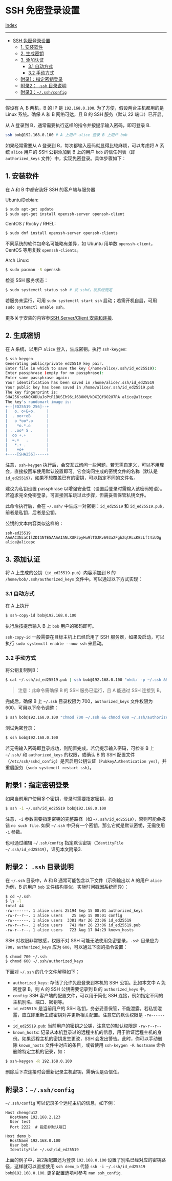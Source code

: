 # SSH 免密登录设置

[Index](index.md)

---

- [SSH 免密登录设置](#ssh-免密登录设置)
  - [1. 安装软件](#1-安装软件)
  - [2. 生成密钥](#2-生成密钥)
  - [3. 添加认证](#3-添加认证)
    - [3.1 自动方式](#31-自动方式)
    - [3.2 手动方式](#32-手动方式)
  - [附录1：指定密钥登录](#附录1指定密钥登录)
  - [附录2： `.ssh` 目录说明](#附录2-ssh-目录说明)
  - [附录3：`~/.ssh/config`](#附录3sshconfig)

---

假设有 A, B 两机，B 的 IP 是 `192.168.0.100`. 为了方便，假设两台主机都用的是 Linux 系统。确保 A 和 B 网络可达，且 B 的 SSH 服务（默认 22 端口）已开启。

从 A 登录到 B，通常需要执行这样的指令并按提示输入密码，即可登录 B.

```bash
ssh bob@192.168.0.100 # A 上用户 alice 登录 B 上用户 bob
```

如果经常需要从 A 登录到 B，每次都输入密码就显得比较麻烦，可以考虑将 A 系统 `alice` 用户的 SSH 公钥添加到 B 上的用户 `bob` 的信任列表（即 `authorized_keys` 文件）中，实现免密登录。具体步骤如下：

## 1. 安装软件

在 A 和 B 中都安装好 SSH 的客户端与服务器

Ubuntu/Debian:

```bash
$ sudo apt-get update
$ sudo apt-get install openssh-server openssh-client
```

CentOS / Rocky / RHEL:

```bash
$ sudo dnf install openssh-server openssh-clients
```

不同系统的软件包命名可能略有差异，如 Ubuntu 用单数 `openssh-client`，CentOS 等用复数 `openssh-clients`。

Arch Linux:

```bash
$ sudo pacman -S openssh
```

检查 SSH 服务状态：

```bash
$ sudo systemctl status ssh # 或 sshd，视系统而定
```

若服务未运行，可用 `sudo systemctl start ssh` 启动；若需开机自启，可用 `sudo systemctl enable ssh`。

更多关于安装的内容参[SSH Server/Client 安装和连接](ssh_server_client.md).

## 2. 生成密钥

在 A 系统，以用户 `alice` 登入，生成密钥。执行 `ssh-keygen`:

```bash
$ ssh-keygen
Generating public/private ed25519 key pair.
Enter file in which to save the key (/home/alice/.ssh/id_ed25519):
Enter passphrase (empty for no passphrase):
Enter same passphrase again:
Your identification has been saved in /home/alice/.ssh/id_ed25519
Your public key has been saved in /home/alice/.ssh/id_ed25519.pub
The key fingerprint is:
SHA256:eKK0X0DUaJoPtR1BUSEh96iJ680KM/kDXIQf9O2U7RA alice@alicepc
The key's randomart image is:
+--[ED25519 256]--+
|   o. o+E=o.     |
|  . oo++oB       |
|   o *oo*.o      |
|    *o.*.o       |
| . .oo* S .      |
|  oo +.+         |
|  =.+   .        |
|   *.+ .         |
|    +o+          |
+----[SHA256]-----+
```

注意，`ssh-keygen` 执行后，会交互式询问一些问题，若无需自定义，可以不用理会，直接按回车使用默认设置即可。它会询问生成的密钥文件的名称（默认是 `id_ed25519`），如果不想覆盖已有的密钥，可以指定不同的文件名。

建议为私钥设置 passphrase 以增强安全性（设置后登录时需输入该密码短语）。若追求完全免密登录，可直接回车跳过此步骤，但需妥善保管私钥文件。

此命令执行后，会在 `~/.ssh/` 中生成一对密钥：`id_ed25519` 和 `id_ed25519.pub`，前者是私钥，后者是公钥。

公钥的文本内容类似这样的：

```plaintext
ssh-ed25519 AAAAC3NzaC1lZDI1NTE5AAAAIANLXUF3pyHu9lTDJKv693a2FghZqtRLxKBzLft4iUOg alice@alicepc
```

## 3. 添加认证

将 A 上生成的公钥（`id_ed25519.pub`）内容添加到 B 的 `/home/bob/.ssh/authorized_keys` 文件中。可以通过以下方式实现：

### 3.1 自动方式

在 A 上执行

```bash
$ ssh-copy-id bob@192.168.0.100
```

执行后按提示输入 B 上 `bob` 用户的密码即可。

`ssh-copy-id` 一般需要在目标主机上已经启用了 SSH 服务器，如果没启动，可以执行 `sudo systemctl enable --now ssh` 来启动。

### 3.2 手动方式

将公钥复制到B：

```bash
$ cat ~/.ssh/id_ed25519.pub | ssh bob@192.168.0.100 "mkdir -p ~/.ssh && cat >> ~/.ssh/authorized_keys"
```

> 注意：此命令需确保 B 的 SSH 服务已运行，且 A 能通过 SSH 连接到 B。

完成后，确保 B 上 `~/.ssh` 目录权限为 700，`authorized_keys` 文件权限为 600，可用以下命令调整：

```bash
$ ssh bob@192.168.0.100 "chmod 700 ~/.ssh && chmod 600 ~/.ssh/authorized_keys"
```

测试免密登录：

```bash
$ ssh bob@192.168.0.100
```

若无需输入密码即登录成功，则配置完成。若仍提示输入密码，可检查 B 上 `~/.ssh/` 和 `authorized_keys` 的权限，或确认 B 的 SSH 配置文件（`/etc/ssh/sshd_config`）是否启用公钥认证（`PubkeyAuthentication yes`），并重启服务（`sudo systemctl restart ssh`）。

## 附录1：指定密钥登录

如果当前用户使用多个密钥，登录时需要指定密钥，如

```bash
$ ssh -i ~/.ssh/id_ed25519 bob@192.168.0.100
```

注意，`-i` 参数需要指定密钥的完整路径（如 `~/.ssh/id_ed25519`），否则可能会报错 `no such file`. 如果 `~/.ssh` 中只有一个密钥，那么它就是默认密钥，无需使用 `-i` 参数。

也可通过编辑 `~/.ssh/config` 指定默认密钥（`IdentityFile ~/.ssh/id_ed25519`），详见本文附录3.

## 附录2： `.ssh` 目录说明

在 `~/.ssh` 目录中，A 和 B 通常可能包含以下文件（示例输出以 A 的用户 `alice` 为例，B 的用户 `bob` 文件结构类似，实际时间戳因系统而异）：

```bash
$ cd ~/.ssh
$ ls -l
total 44
-rw-------. 1 alice users 25194 Sep 15 08:01 authorized_keys
-rw-r--r--. 1 alice users    25 Sep 15 08:01 config
-rw-------. 1 alice users  3381 Mar 26 23:06 id_ed25519
-rw-r--r--. 1 alice users   741 Mar 26 23:06 id_ed25519.pub
-rw-r--r--. 1 alice users   723 Aug 17 04:29 known_hosts
```

SSH 对权限非常敏感，权限不对 SSH 可能无法使用免密登录，`.ssh` 目录应为 `700`，`authorized_keys` 应为 `600`，可以通过下面的指令设置：

```bash
$ chmod 700 ~/.ssh
$ chmod 600 ~/.ssh/authorized_keys
```

下面对 `~/.ssh` 的几个文件解释如下：

- `authorized_keys`: 存储了允许免密登录到本机的 SSH 公钥。比如本文中 A 免密登录 B，则 A 的 SSH 公钥需要记录到 B 的 `authorized_keys` 中。
- `config`: SSH 客户端的配置文件，可以用于简化 SSH 连接，例如指定不同的主机别名、端口、密钥等。
- `id_ed25519`: 是当前用户的 SSH 私钥，务必妥善保管，不能泄露。若私钥泄露，应立即重新生成密钥对并更新相关配置。注意它的默认权限是 `-rw-------`
- `id_ed25519.pub`: 当前用户的密钥之公钥，注意它的默认权限是 `-rw-r--r--`
- `known_hosts`: 记录从本机登录过的远程主机的信息，用于验证远程主机的身份。如果远程主机的密钥发生更改，SSH 会发出警告。此时，你可以手动删除 `known_hosts` 文件中对应的条目，或者使用 `ssh-keygen -R hostname` 命令删除特定主机的记录，如：

```bash
$ ssh-keygen -R 192.168.0.100
```

删除后下次连接时会重新记录主机密钥，需确认是否信任。

## 附录3：`~/.ssh/config`

`~/.ssh/config` 可以记录多个远程主机的信息，如下例：

```plaintext
Host chengdu12
  HostName 192.168.2.123
  User test
  Port 2222  # 指定非默认端口

Host demo_b
  HostName 192.168.0.100
  User bob
  IdentityFile ~/.ssh/id_ed25519
```

上面的例子中，第2条配置还为登录 `192.168.0.100` 设置了别名已经对应的密钥路径，这样就可以直接使用 `ssh demo_b` 代替 `ssh -i ~/.ssh/id_ed25519 bob@192.168.0.100`. 更多配置选项可参考 `man ssh_config`.
